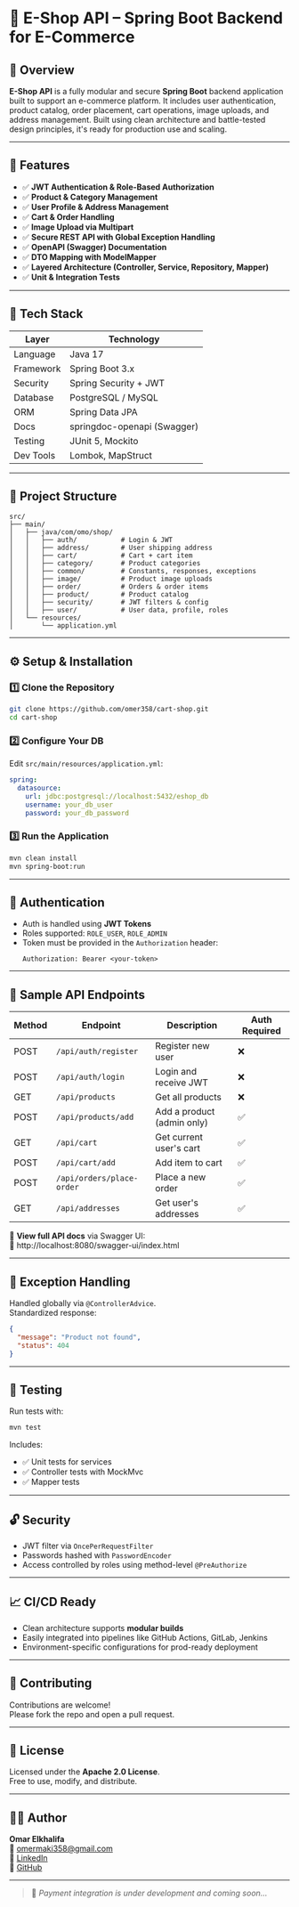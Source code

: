 # 🛒 E-Shop API – Spring Boot Backend for E-Commerce

## 📌 Overview
**E-Shop API** is a fully modular and secure **Spring Boot** backend application built to support an e-commerce platform. It includes user authentication, product catalog, order placement, cart operations, image uploads, and address management. Built using clean architecture and battle-tested design principles, it's ready for production use and scaling.

---

## 🚀 Features

- ✅ **JWT Authentication & Role-Based Authorization**
- ✅ **Product & Category Management**
- ✅ **User Profile & Address Management**
- ✅ **Cart & Order Handling**
- ✅ **Image Upload via Multipart**
- ✅ **Secure REST API with Global Exception Handling**
- ✅ **OpenAPI (Swagger) Documentation**
- ✅ **DTO Mapping with ModelMapper**
- ✅ **Layered Architecture (Controller, Service, Repository, Mapper)**
- ✅ **Unit & Integration Tests**

---

## 🧠 Tech Stack

| Layer        | Technology                      |
|--------------|----------------------------------|
| Language     | Java 17                         |
| Framework    | Spring Boot 3.x                 |
| Security     | Spring Security + JWT           |
| Database     | PostgreSQL / MySQL              |
| ORM          | Spring Data JPA                 |
| Docs         | springdoc-openapi (Swagger)     |
| Testing      | JUnit 5, Mockito                |
| Dev Tools    | Lombok, MapStruct               |

---

## 📁 Project Structure

```
src/
├── main/
│   ├── java/com/omo/shop/
│   │   ├── auth/           # Login & JWT
│   │   ├── address/        # User shipping address
│   │   ├── cart/           # Cart + cart item
│   │   ├── category/       # Product categories
│   │   ├── common/         # Constants, responses, exceptions
│   │   ├── image/          # Product image uploads
│   │   ├── order/          # Orders & order items
│   │   ├── product/        # Product catalog
│   │   ├── security/       # JWT filters & config
│   │   ├── user/           # User data, profile, roles
│   └── resources/
│       └── application.yml
```

---

## ⚙️ Setup & Installation

### 1️⃣ Clone the Repository
```bash
git clone https://github.com/omer358/cart-shop.git
cd cart-shop
```

### 2️⃣ Configure Your DB
Edit `src/main/resources/application.yml`:
```yaml
spring:
  datasource:
    url: jdbc:postgresql://localhost:5432/eshop_db
    username: your_db_user
    password: your_db_password
```

### 3️⃣ Run the Application
```bash
mvn clean install
mvn spring-boot:run
```

---

## 🔐 Authentication

- Auth is handled using **JWT Tokens**
- Roles supported: `ROLE_USER`, `ROLE_ADMIN`
- Token must be provided in the `Authorization` header:
  ```http
  Authorization: Bearer <your-token>
  ```

---

## 📡 Sample API Endpoints

| Method | Endpoint                     | Description                 | Auth Required |
|--------|------------------------------|-----------------------------|---------------|
| POST   | `/api/auth/register`         | Register new user           | ❌            |
| POST   | `/api/auth/login`            | Login and receive JWT       | ❌            |
| GET    | `/api/products`              | Get all products            | ❌            |
| POST   | `/api/products/add`          | Add a product (admin only)  | ✅            |
| GET    | `/api/cart`                  | Get current user's cart     | ✅            |
| POST   | `/api/cart/add`              | Add item to cart            | ✅            |
| POST   | `/api/orders/place-order`    | Place a new order           | ✅            |
| GET    | `/api/addresses`             | Get user's addresses        | ✅            |

📘 **View full API docs** via Swagger UI:  
🔗 http://localhost:8080/swagger-ui/index.html

---

## 📄 Exception Handling

Handled globally via `@ControllerAdvice`.  
Standardized response:
```json
{
  "message": "Product not found",
  "status": 404
}
```

---

## 🧪 Testing

Run tests with:
```bash
mvn test
```

Includes:
- ✅ Unit tests for services
- ✅ Controller tests with MockMvc
- ✅ Mapper tests

---

## 🔓 Security

- JWT filter via `OncePerRequestFilter`
- Passwords hashed with `PasswordEncoder`
- Access controlled by roles using method-level `@PreAuthorize`

---

## 📈 CI/CD Ready

- Clean architecture supports **modular builds**
- Easily integrated into pipelines like GitHub Actions, GitLab, Jenkins
- Environment-specific configurations for prod-ready deployment

---

## 🤝 Contributing

Contributions are welcome!  
Please fork the repo and open a pull request.

---

## 📜 License

Licensed under the **Apache 2.0 License**.  
Free to use, modify, and distribute.

---

## 👨‍💻 Author

**Omar Elkhalifa**  
📧 omermaki358@gmail.com  
🔗 [LinkedIn](https://www.linkedin.com/in/omer-maki)  
🐙 [GitHub](https://github.com/omer358)

---

> 🚧 _Payment integration is under development and coming soon..._
